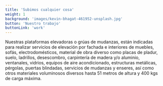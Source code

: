 ```yaml
---
title: 'Subimos cualquier cosa'
weight: 1
background: 'images/kevin-bhagat-461952-unsplash.jpg'
button: 'Nuestro trabajo'
buttonLink: 'work'
---
```

Nuestras plataformas elevadoras o grúas de mudanzas, están indicadas para realizar servicios de elevación por fachada e interiores de muebles, sofás, electrodomésticos, material de obra diverso como placas de pladur, suelo, ladrillos, desescombro, carpintería de madera y/o aluminio, ventanales, vidrios, equipos de aire acondicionado, estructuras metálicas, pérgolas, puertas blindadas, servicios de mudanzas y enseres, así como otros materiales voluminosos diversos hasta 51 metros de altura y 400 kgs de carga máxima.

